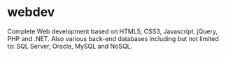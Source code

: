 # webdev
Complete Web development based on HTML5, CSS3, Javascript. jQuery, PHP and .NET. Also various back-end databases including but not limited to: SQL Server, Oracle, MySQL and NoSQL.
